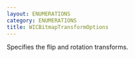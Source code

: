 ```yaml
---
layout: ENUMERATIONS
category: ENUMERATIONS
title: WICBitmapTransformOptions
---
```


Specifies the flip and rotation transforms.
